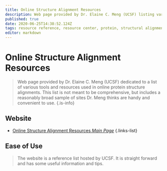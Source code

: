 ```yaml
---
title: Online Structure Alignment Resources
description: Web page provided by Dr. Elaine C. Meng (UCSF) listing various tools and resources used in online structure alignments.
published: true
date: 2020-06-25T14:38:52.124Z
tags: resource reference, resource center, protein, structural alignment, structural analysis, webserver
editor: markdown
---
```


# Online Structure Alignment Resources

> Web page provided by Dr. Elaine C. Meng (UCSF) dedicated to a list of various tools and resources used in online protein structure alignments. This list is not meant to be comprehensive, but includes a reasonably broad sample of sites Dr. Meng thinks are handy and convenient to use.
{.is-info}


## Website

- [Online Structure Alignment Resources *Main Page*](http://www.rbvi.ucsf.edu/home/meng/grpmt/structalign.html)
{.links-list}

## Ease of Use
> The website is a reference list hosted by UCSF.  It is straight forward and has some useful information and tips.
